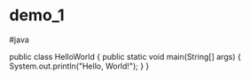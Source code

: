# demo_1

#java 

public class HelloWorld {
    public static void main(String[] args) {
        System.out.println("Hello, World!");
    }
}
